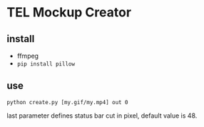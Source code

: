 # TEL Mockup Creator

## install
- ffmpeg
- `pip install pillow`


## use

`python create.py [my.gif/my.mp4] out 0`

last parameter defines status bar cut in pixel, default value is 48.
